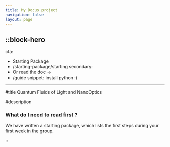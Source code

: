 ```yaml
---
title: My Docus project
navigation: false
layout: page
--- 
```



::block-hero
---
cta:
  - Starting Package
  - /starting-package/starting
secondary:
  - Or read the doc →
  - /guide
snippet: install python :) 
---

#title
Quantum Fluids of Light and NanoOptics 

#description
### What do I need to read first ? 
We have written a starting package, which lists the first steps during your first week in the group.

::
